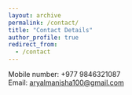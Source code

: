 ```yaml
---
layout: archive
permalink: /contact/
title: "Contact Details"
author_profile: true
redirect_from: 
  - /contact
---
```

Mobile number: +977 9846321087
<br/> Email: aryalmanisha100@gmail.com
